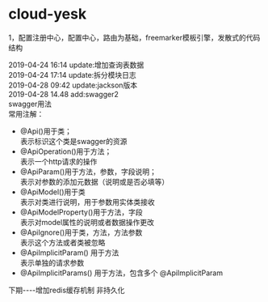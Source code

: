# cloud-yesk
1，配置注册中心，配置中心，路由为基础，freemarker模板引擎，发散式的代码结构

2019-04-24 16:14 update:增加查询表数据 <br>
2019-04-24 17:14 update:拆分模块日志<br>
2019-04-28 09:42 update:jackson版本<br>
2019-04-28 14.48 add:swagger2<br>
swagger用法<br>
常用注解： <br>
- @Api()用于类； <br>
表示标识这个类是swagger的资源 <br>
- @ApiOperation()用于方法； <br>
表示一个http请求的操作 <br>
- @ApiParam()用于方法，参数，字段说明； <br>
表示对参数的添加元数据（说明或是否必填等） <br>
- @ApiModel()用于类 <br>
表示对类进行说明，用于参数用实体类接收 <br>
- @ApiModelProperty()用于方法，字段 <br>
表示对model属性的说明或者数据操作更改 <br>
- @ApiIgnore()用于类，方法，方法参数 <br>
表示这个方法或者类被忽略 <br>
- @ApiImplicitParam() 用于方法 <br>
表示单独的请求参数 <br>
- @ApiImplicitParams() 用于方法，包含多个 @ApiImplicitParam<br>

下期----增加redis缓存机制 非持久化
